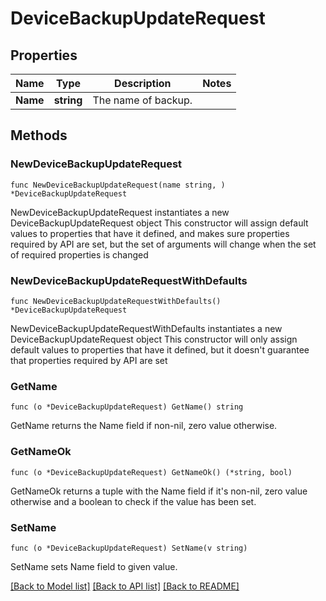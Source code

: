 # DeviceBackupUpdateRequest

## Properties

Name | Type | Description | Notes
------------ | ------------- | ------------- | -------------
**Name** | **string** | The name of backup. | 

## Methods

### NewDeviceBackupUpdateRequest

`func NewDeviceBackupUpdateRequest(name string, ) *DeviceBackupUpdateRequest`

NewDeviceBackupUpdateRequest instantiates a new DeviceBackupUpdateRequest object
This constructor will assign default values to properties that have it defined,
and makes sure properties required by API are set, but the set of arguments
will change when the set of required properties is changed

### NewDeviceBackupUpdateRequestWithDefaults

`func NewDeviceBackupUpdateRequestWithDefaults() *DeviceBackupUpdateRequest`

NewDeviceBackupUpdateRequestWithDefaults instantiates a new DeviceBackupUpdateRequest object
This constructor will only assign default values to properties that have it defined,
but it doesn't guarantee that properties required by API are set

### GetName

`func (o *DeviceBackupUpdateRequest) GetName() string`

GetName returns the Name field if non-nil, zero value otherwise.

### GetNameOk

`func (o *DeviceBackupUpdateRequest) GetNameOk() (*string, bool)`

GetNameOk returns a tuple with the Name field if it's non-nil, zero value otherwise
and a boolean to check if the value has been set.

### SetName

`func (o *DeviceBackupUpdateRequest) SetName(v string)`

SetName sets Name field to given value.



[[Back to Model list]](../README.md#documentation-for-models) [[Back to API list]](../README.md#documentation-for-api-endpoints) [[Back to README]](../README.md)


